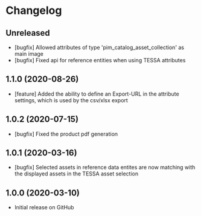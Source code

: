 # Changelog

## Unreleased
* [bugfix] Allowed attributes of type 'pim_catalog_asset_collection' as main image
* [bugfix] Fixed api for reference entities when using TESSA attributes

## 1.1.0 (2020-08-26)
* [feature] Added the ability to define an Export-URL in the attribute settings, which is used by the csv/xlsx export

## 1.0.2 (2020-07-15)
* [bugfix] Fixed the product pdf generation

## 1.0.1 (2020-03-16)
* [bugfix] Selected assets in reference data entites are now matching with the displayed assets in the TESSA asset selection

## 1.0.0 (2020-03-10)
* Initial release on GitHub
